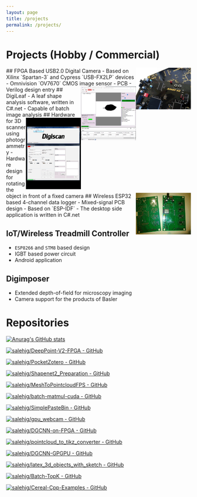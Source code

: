 ```yaml
---
layout: page
title: /projects
permalink: /projects/
---
```


# Projects (Hobby / Commercial)

<img align="right" width="150" src="https://raw.githubusercontent.com/salehjg/salehjg.github.io/master/images/fpga.gif">
## FPGA Based USB2.0 Digital Camera
- Based on Xilinx `Spartan-3` and Cypress `USB-FX2LP` devices
- Omnivision `OV7670` CMOS image sensor
- PCB
- Verilog design entry

<img align="right" width="150" src="https://raw.githubusercontent.com/salehjg/salehjg.github.io/master/images/leaf.gif">
## DigiLeaf
- A leaf shape analysis software, written in C#.net
- Capable of batch image analysis

<img align="right" width="150" src="https://raw.githubusercontent.com/salehjg/salehjg.github.io/master/images/scan.gif">
## Hardware for 3D scanner using photogrammetry
- Hardware design for rotating the object in front of a fixed camera

<img align="right" width="150" src="https://raw.githubusercontent.com/salehjg/salehjg.github.io/master/images/logger.gif">
## Wireless ESP32 based 4-channel data logger
- Mixed-signal PCB design
- Based on `ESP-IDF`
- The desktop side application is written in C#.net

## IoT/Wireless Treadmill Controller
- `ESP8266` and `STM8` based design
- IGBT based power circuit
- Android application

## Digimposer
- Extended depth-of-field for microscopy imaging
- Camera support for the products of Basler

  
  
# Repositories
[![Anurag's GitHub stats](https://github-readme-stats.vercel.app/api?username=salehjg&include_all_commits=true&count_private=true)](https://github.com/anuraghazra/github-readme-stats)

[![salehjg/DeepPoint-V2-FPGA - GitHub](https://gh-card.dev/repos/salehjg/DeepPoint-V2-FPGA.svg)](https://github.com/salehjg/DeepPoint-V2-FPGA)

[![salehjg/PocketZotero - GitHub](https://gh-card.dev/repos/salehjg/PocketZotero.svg)](https://github.com/salehjg/PocketZotero)

[![salehjg/Shapenet2_Preparation - GitHub](https://gh-card.dev/repos/salehjg/Shapenet2_Preparation.svg)](https://github.com/salehjg/Shapenet2_Preparation)

[![salehjg/MeshToPointcloudFPS - GitHub](https://gh-card.dev/repos/salehjg/MeshToPointcloudFPS.svg)](https://github.com/salehjg/MeshToPointcloudFPS)

[![salehjg/batch-matmul-cuda - GitHub](https://gh-card.dev/repos/salehjg/batch-matmul-cuda.svg)](https://github.com/salehjg/batch-matmul-cuda)

[![salehjg/SimplePasteBin - GitHub](https://gh-card.dev/repos/salehjg/SimplePasteBin.svg)](https://github.com/salehjg/SimplePasteBin)

[![salehjg/gpu_webcam - GitHub](https://gh-card.dev/repos/salehjg/gpu_webcam.svg)](https://github.com/salehjg/gpu_webcam)

[![salehjg/DGCNN-on-FPGA - GitHub](https://gh-card.dev/repos/salehjg/DGCNN-on-FPGA.svg)](https://github.com/salehjg/DGCNN-on-FPGA)

[![salehjg/pointcloud_to_tikz_converter - GitHub](https://gh-card.dev/repos/salehjg/pointcloud_to_tikz_converter.svg)](https://github.com/salehjg/pointcloud_to_tikz_converter)

[![salehjg/DGCNN-GPGPU - GitHub](https://gh-card.dev/repos/salehjg/DGCNN-GPGPU.svg)](https://github.com/salehjg/DGCNN-GPGPU)

[![salehjg/latex_3d_objects_with_sketch - GitHub](https://gh-card.dev/repos/salehjg/latex_3d_objects_with_sketch.svg)](https://github.com/salehjg/latex_3d_objects_with_sketch)

[![salehjg/Batch-TopK - GitHub](https://gh-card.dev/repos/salehjg/Batch-TopK.svg)](https://github.com/salehjg/Batch-TopK)

[![salehjg/Cereal-Cpp-Examples - GitHub](https://gh-card.dev/repos/salehjg/Cereal-Cpp-Examples.svg)](https://github.com/salehjg/Cereal-Cpp-Examples)



